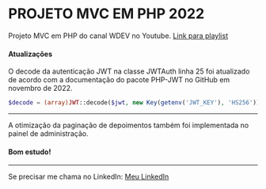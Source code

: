 PROJETO MVC EM PHP 2022
=======================
Projeto MVC em PHP do canal WDEV no Youtube.
[Link para playlist](https://youtube.com/playlist?list=PL_zkXQGHYosGQwNkMMdhRZgm4GjspTnXs)

#### Atualizações

O decode da autenticação JWT na classe JWTAuth
linha 25 foi atualizado de acordo com a documentação
do pacote PHP-JWT no GitHub em novembro de 2022.

```php
$decode = (array)JWT::decode($jwt, new Key(getenv('JWT_KEY'), 'HS256'));
```
------------------------------------------------------------------------

A otimização da paginação de depoimentos também
foi implementada no painel de administração.

#### Bom estudo!
----------------

Se precisar me chama no LinkedIn:
[Meu LinkedIn](https://www.linkedin.com/in/luizpaulopds)
